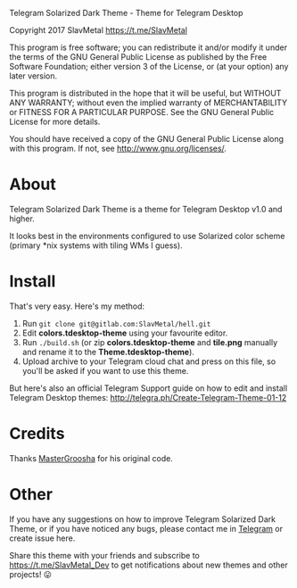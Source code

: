 Telegram Solarized Dark Theme - Theme for Telegram Desktop

Copyright 2017 SlavMetal https://t.me/SlavMetal

This program is free software; you can redistribute it and/or modify
it under the terms of the GNU General Public License as published by
the Free Software Foundation; either version 3 of the License, or
(at your option) any later version.

This program is distributed in the hope that it will be useful,
but WITHOUT ANY WARRANTY; without even the implied warranty of
MERCHANTABILITY or FITNESS FOR A PARTICULAR PURPOSE.  See the
GNU General Public License for more details.

You should have received a copy of the GNU General Public License
along with this program.  If not, see <http://www.gnu.org/licenses/>.


# About 

Telegram Solarized Dark Theme is a theme for Telegram Desktop v1.0 and higher.

It looks best in the environments configured to use Solarized color scheme (primary *nix systems with tiling WMs I guess). 


# Install

That's very easy. Here's my method:
1. Run ```git clone git@gitlab.com:SlavMetal/hell.git```
2. Edit **colors.tdesktop-theme** using your favourite editor. 
3. Run ```./build.sh``` (or zip **colors.tdesktop-theme** and **tile.png** manually and rename it to the **Theme.tdesktop-theme**).
4. Upload archive to your Telegram cloud chat and press on this file, so you'll be asked if you want to use this theme. 

But here's also an official Telegram Support guide on how to edit and install Telegram Desktop themes: http://telegra.ph/Create-Telegram-Theme-01-12


# Credits

Thanks [MasterGroosha](https://github.com/MasterGroosha/telegram-soliddark-theme) for his original code.


# Other

If you have any suggestions on how to improve Telegram Solarized Dark Theme, or if you have noticed any bugs, please contact me in [Telegram](https://t.me/SlavMetal) or create issue here. 

Share this theme with your friends and subscribe to https://t.me/SlavMetal_Dev to get notifications about new themes and other projects! :stuck_out_tongue:
